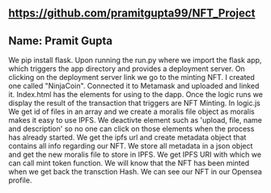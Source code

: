 ## https://github.com/pramitgupta99/NFT_Project

## Name: Pramit Gupta

We pip install flask. Upon running the run.py where we import the flask app, which triggers the app directory and provides a deployment server. On clicking on the deployment server link we go to the minting NFT. I created one called "NinjaCoin". Connected it to Metamask and uploaded and linked it. Index.html has the elements for using to the dapp. Once the logic runs we display the result of the transaction that triggers are NFT Minting. In logic.js We get id of files in an array and we create a moralis file object as moralis makes it easy to use IPFS. We deactivte element such as 'upload, file, name and description' so no one can click on those elements when the process has already started. We get the ipfs url and create metadata object that contains all info regarding our NFT. We store all metadata in a json object and get the new moralis file to store in IPFS. We get IPFS URI with which we can call mint token function. We will know that the NFT has been minted when we get back the transction Hash. We can see our NFT in our Opensea profile.  
